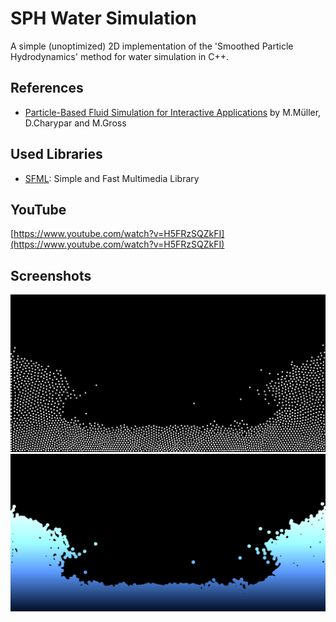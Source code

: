 # SPH Water Simulation

A simple (unoptimized) 2D implementation of  the 'Smoothed Particle Hydrodynamics' method for water simulation in C++.

## References

* [Particle-Based Fluid Simulation for Interactive Applications](http://matthias-mueller-fischer.ch/publications/sca03.pdf) by M.Müller, D.Charypar and M.Gross


## Used Libraries

* [SFML](http://www.sfml-dev.org/):  Simple and Fast Multimedia Library

## YouTube
[https://www.youtube.com/watch?v=H5FRzSQZkFI](https://www.youtube.com/watch?v=H5FRzSQZkFI)

## Screenshots

![Particles screenshot](screenshots/particles.png)
![Water screenshot](screenshots/water.png)
